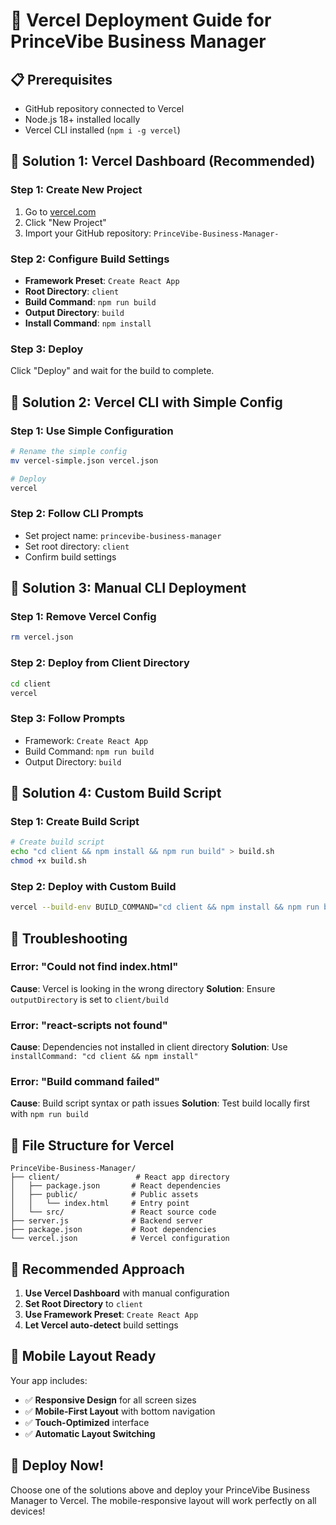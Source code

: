 # 🚀 Vercel Deployment Guide for PrinceVibe Business Manager

## 📋 **Prerequisites**
- GitHub repository connected to Vercel
- Node.js 18+ installed locally
- Vercel CLI installed (`npm i -g vercel`)

## 🔧 **Solution 1: Vercel Dashboard (Recommended)**

### **Step 1: Create New Project**
1. Go to [vercel.com](https://vercel.com)
2. Click "New Project"
3. Import your GitHub repository: `PrinceVibe-Business-Manager-`

### **Step 2: Configure Build Settings**
- **Framework Preset**: `Create React App`
- **Root Directory**: `client`
- **Build Command**: `npm run build`
- **Output Directory**: `build`
- **Install Command**: `npm install`

### **Step 3: Deploy**
Click "Deploy" and wait for the build to complete.

## 🔧 **Solution 2: Vercel CLI with Simple Config**

### **Step 1: Use Simple Configuration**
```bash
# Rename the simple config
mv vercel-simple.json vercel.json

# Deploy
vercel
```

### **Step 2: Follow CLI Prompts**
- Set project name: `princevibe-business-manager`
- Set root directory: `client`
- Confirm build settings

## 🔧 **Solution 3: Manual CLI Deployment**

### **Step 1: Remove Vercel Config**
```bash
rm vercel.json
```

### **Step 2: Deploy from Client Directory**
```bash
cd client
vercel
```

### **Step 3: Follow Prompts**
- Framework: `Create React App`
- Build Command: `npm run build`
- Output Directory: `build`

## 🔧 **Solution 4: Custom Build Script**

### **Step 1: Create Build Script**
```bash
# Create build script
echo "cd client && npm install && npm run build" > build.sh
chmod +x build.sh
```

### **Step 2: Deploy with Custom Build**
```bash
vercel --build-env BUILD_COMMAND="cd client && npm install && npm run build"
```

## 🐛 **Troubleshooting**

### **Error: "Could not find index.html"**
**Cause**: Vercel is looking in the wrong directory
**Solution**: Ensure `outputDirectory` is set to `client/build`

### **Error: "react-scripts not found"**
**Cause**: Dependencies not installed in client directory
**Solution**: Use `installCommand: "cd client && npm install"`

### **Error: "Build command failed"**
**Cause**: Build script syntax or path issues
**Solution**: Test build locally first with `npm run build`

## 📁 **File Structure for Vercel**
```
PrinceVibe-Business-Manager/
├── client/                 # React app directory
│   ├── package.json       # React dependencies
│   ├── public/            # Public assets
│   │   └── index.html     # Entry point
│   └── src/               # React source code
├── server.js              # Backend server
├── package.json           # Root dependencies
└── vercel.json            # Vercel configuration
```

## 🎯 **Recommended Approach**

1. **Use Vercel Dashboard** with manual configuration
2. **Set Root Directory** to `client`
3. **Use Framework Preset**: `Create React App`
4. **Let Vercel auto-detect** build settings

## 📱 **Mobile Layout Ready**

Your app includes:
- ✅ **Responsive Design** for all screen sizes
- ✅ **Mobile-First Layout** with bottom navigation
- ✅ **Touch-Optimized** interface
- ✅ **Automatic Layout Switching**

## 🚀 **Deploy Now!**

Choose one of the solutions above and deploy your PrinceVibe Business Manager to Vercel. The mobile-responsive layout will work perfectly on all devices!
